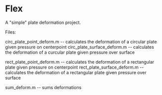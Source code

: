 # Flex

A "simple" plate deformation project.

Files:

circ_plate_point_deform.m -- calculates the deformation of a circular plate given pressure on centerpoint
circ_plate_surface_deform.m -- calculates the deformation of a curcular plate given pressure over surface

rect_plate_point_deform.m -- calculates the deformation of a rectangular plate given pressure on centerpoint
rect_plate_surface_deform.m -- calculates the deformation of a rectangular plate given pressure over surface

sum_deform.m -- sums deformations
